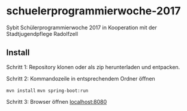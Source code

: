 # schuelerprogrammierwoche-2017
Sybit Schülerprogrammierwoche 2017 in Kooperation mit der Stadtjugendpflege Radolfzell

## Install

Schritt 1: Repository klonen oder als zip herunterladen und entpacken.

Schritt 2: Kommandozeile in entsprechendem Ordner öffnen

``mvn install``
``mvn spring-boot:run``

Schritt 3: Browser öffnen [localhost:8080](http://localhost:8080)